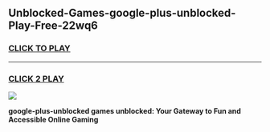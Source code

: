 
## Unblocked-Games-google-plus-unblocked-Play-Free-22wq6
<h3>
<a href="https://premium76.site?title=google-plus-unblocked&ref=10A">CLICK TO PLAY</a></h3>
<hr>

<h3>
<a href="https://premium76.site?title=google-plus-unblocked&ref=10A">CLICK 2 PLAY</a>
  
</h3>

<a href="https://premium76.site?title=google-plus-unblocked&ref=10A"><img src="https://clearcache.store/games.png"></a>


**google-plus-unblocked games unblocked: Your Gateway to Fun and Accessible Online Gaming**
